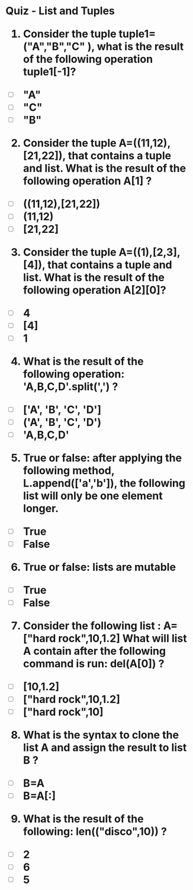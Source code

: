 <h1> Quiz - List and Tuples

1. Consider the tuple  tuple1=("A","B","C" ),  what is the result of the following operation tuple1[-1]?
- [ ] "A"
- [ ] "C"
- [ ] "B"

2. Consider the tuple A=((11,12),[21,22]), that contains a tuple and list. What is the result of the following operation A[1] ?
- [ ] ((11,12),[21,22])
- [ ] (11,12)
- [ ] [21,22]

3. Consider the tuple  A=((1),[2,3],[4]), that contains a tuple and list. What is the result of the following operation A[2][0]?
- [ ] 4
- [ ] [4]
- [ ] 1

4. What is the result of the following operation: 'A,B,C,D'.split(',') ?
- [ ] ['A', 'B', 'C', 'D']
- [ ] ('A', 'B', 'C', 'D')
- [ ] 'A,B,C,D'

5. True or false: after applying the following method, L.append(['a','b']), the following list will only be one element longer.
- [ ] True
- [ ] False

6. True or false: lists are mutable 
- [ ] True
- [ ] False 

7. Consider the following list : A=["hard rock",10,1.2]
What will list A contain after the following command is run: del(A[0]) ?
- [ ] [10,1.2]
- [ ] ["hard rock",10,1.2]
- [ ] ["hard rock",10]

8. What is the syntax to clone the list A and assign the result to list B ?
- [ ] B=A
- [ ] B=A[:]

9. What is the result of the following: len(("disco",10)) ?
- [ ] 2
- [ ] 6
- [ ] 5

